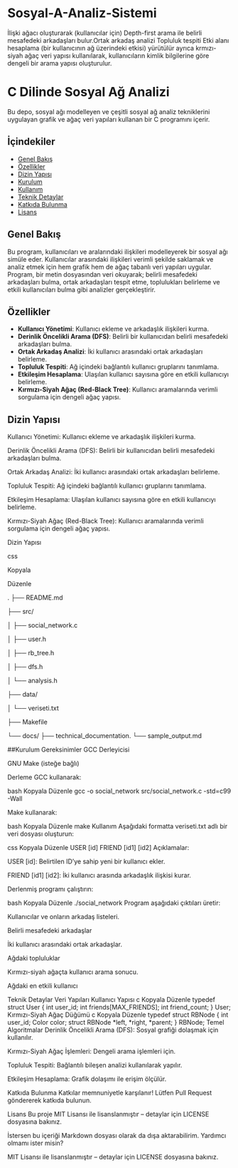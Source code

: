 # Sosyal-A-Analiz-Sistemi
İlişki ağacı oluşturarak (kullanıcılar için) Depth-first arama ile belirli mesafedeki arkadaşları bulur.Ortak arkadaş analizi Topluluk tespiti Etki alanı hesaplama (bir kullanıcının ağ üzerindeki etkisi)  yürütülür ayrıca krmızı-siyah ağaç veri yapısı kullanılarak, kullanıcıların kimlik bilgilerine göre dengeli bir arama yapısı oluşturulur.

# C Dilinde Sosyal Ağ Analizi

Bu depo, sosyal ağı modelleyen ve çeşitli sosyal ağ analiz tekniklerini uygulayan grafik ve ağaç veri yapıları kullanan bir C programını içerir.

## İçindekiler
- [Genel Bakış](#genel-bakış)
- [Özellikler](#özellikler)
- [Dizin Yapısı](#dizin-yapısı)
- [Kurulum](#kurulum)
- [Kullanım](#kullanım)
- [Teknik Detaylar](#teknik-detaylar)
- [Katkıda Bulunma](#katkıda-bulunma)
- [Lisans](#lisans)

## Genel Bakış

Bu program, kullanıcıları ve aralarındaki ilişkileri modelleyerek bir sosyal ağı simüle eder. Kullanıcılar arasındaki ilişkileri verimli şekilde saklamak ve analiz etmek için hem grafik hem de ağaç tabanlı veri yapıları uygular. Program, bir metin dosyasından veri okuyarak; belirli mesafedeki arkadaşları bulma, ortak arkadaşları tespit etme, toplulukları belirleme ve etkili kullanıcıları bulma gibi analizler gerçekleştirir.

## Özellikler

- **Kullanıcı Yönetimi**: Kullanıcı ekleme ve arkadaşlık ilişkileri kurma.  
- **Derinlik Öncelikli Arama (DFS)**: Belirli bir kullanıcıdan belirli mesafedeki arkadaşları bulma.  
- **Ortak Arkadaş Analizi**: İki kullanıcı arasındaki ortak arkadaşları belirleme. 
- **Topluluk Tespiti**: Ağ içindeki bağlantılı kullanıcı gruplarını tanımlama.  
- **Etkileşim Hesaplama**: Ulaşılan kullanıcı sayısına göre en etkili kullanıcıyı belirleme.  
- **Kırmızı-Siyah Ağaç (Red-Black Tree)**: Kullanıcı aramalarında verimli sorgulama için dengeli ağaç yapısı. 

## Dizin Yapısı

Kullanıcı Yönetimi: Kullanıcı ekleme ve arkadaşlık ilişkileri kurma.

Derinlik Öncelikli Arama (DFS): Belirli bir kullanıcıdan belirli mesafedeki arkadaşları bulma.

Ortak Arkadaş Analizi: İki kullanıcı arasındaki ortak arkadaşları belirleme.

Topluluk Tespiti: Ağ içindeki bağlantılı kullanıcı gruplarını tanımlama.

Etkileşim Hesaplama: Ulaşılan kullanıcı sayısına göre en etkili kullanıcıyı belirleme.

Kırmızı-Siyah Ağaç (Red-Black Tree): Kullanıcı aramalarında verimli sorgulama için dengeli ağaç yapısı.

Dizin Yapısı

css

Kopyala

Düzenle

.
├── README.md


├── src/

│   ├── social_network.c

│   ├── user.h

│   ├── rb_tree.h

│   ├── dfs.h

│   └── analysis.h

├── data/

│   └── veriseti.txt

├── Makefile

└── docs/
    ├── technical_documentation.
    └── sample_output.md
    
##Kurulum
Gereksinimler
GCC Derleyicisi

GNU Make (isteğe bağlı)

Derleme
GCC kullanarak:

bash
Kopyala
Düzenle
gcc -o social_network src/social_network.c -std=c99 -Wall

Make kullanarak:

bash
Kopyala
Düzenle
make
Kullanım
Aşağıdaki formatta veriseti.txt adlı bir veri dosyası oluşturun:

css
Kopyala
Düzenle
USER [id]
FRIEND [id1] [id2]
Açıklamalar:

USER [id]: Belirtilen ID’ye sahip yeni bir kullanıcı ekler.

FRIEND [id1] [id2]: İki kullanıcı arasında arkadaşlık ilişkisi kurar.

Derlenmiş programı çalıştırın:

bash
Kopyala
Düzenle
./social_network
Program aşağıdaki çıktıları üretir:

Kullanıcılar ve onların arkadaş listeleri.

Belirli mesafedeki arkadaşlar

İki kullanıcı arasındaki ortak arkadaşlar.

Ağdaki topluluklar

Kırmızı-siyah ağaçta kullanıcı arama sonucu.

Ağdaki en etkili kullanıcı

Teknik Detaylar
Veri Yapıları
Kullanıcı Yapısı
c
Kopyala
Düzenle
typedef struct User {
    int user_id;
    int friends[MAX_FRIENDS];
    int friend_count;
} User;
Kırmızı-Siyah Ağaç Düğümü
c
Kopyala
Düzenle
typedef struct RBNode {
    int user_id;
    Color color;
    struct RBNode *left, *right, *parent;
} RBNode;
Temel Algoritmalar
Derinlik Öncelikli Arama (DFS): Sosyal grafiği dolaşmak için kullanılır.

Kırmızı-Siyah Ağaç İşlemleri: Dengeli arama işlemleri için.

Topluluk Tespiti: Bağlantılı bileşen analizi kullanılarak yapılır.

Etkileşim Hesaplama: Grafik dolaşımı ile erişim ölçülür.

Katkıda Bulunma
Katkılar memnuniyetle karşılanır! Lütfen Pull Request göndererek katkıda bulunun.

Lisans
Bu proje MIT Lisansı ile lisanslanmıştır – detaylar için LICENSE dosyasına bakınız.

İstersen bu içeriği Markdown dosyası olarak da dışa aktarabilirim. Yardımcı olmamı ister misin?






 MIT Lisansı ile lisanslanmıştır – detaylar için LICENSE dosyasına bakınız.
